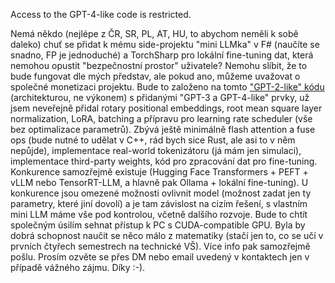 ﻿Access to the GPT-4-like code is restricted.

Nemá někdo (nejlépe z ČR, SR, PL, AT, HU, to abychom neměli k sobě daleko) chuť se přidat k mému side-projektu "mini LLMka" v F# (naučíte se snadno, FP je jednoduché) a TorchSharp pro lokální fine-tuning dat, která nemohou opustit "bezpečnostní prostor" uživatele? Nemohu slíbit, že to bude fungovat dle mých představ, ale pokud ano, můžeme uvažovat o společné monetizaci projektu. Bude to založeno na tomto ["GPT-2-like" kódu](https://github.com/MiroslavHustak/ML_DL_SQL_Educational_Code/tree/master/OracleAndMsSqlServerEduCode/NeuralNetworks/DeepLearning/TorchSharp/LLM/GPT-2-like_LLM) (architekturou, ne výkonem) s přidanými "GPT-3 a GPT-4-like" prvky, už jsem neveřejně přidal rotary positional embeddings, root mean square layer normalization, LoRA, batching a přípravu pro learning rate scheduler (vše bez optimalizace parametrů). Zbývá ještě minimálně flash attention a fuse ops (bude nutné to udělat v C++, rád bych sice Rust, ale asi to v něm nepůjde), implementace real-world tokenizátoru (já mám jen simulaci), implementace third-party weights, kód pro zpracování dat pro fine-tuning. Konkurence samozřejmě existuje (Hugging Face Transformers + PEFT + vLLM nebo TensorRT-LLM, a hlavně pak Ollama + lokální fine-tuning). U konkurence jsou omezené možnosti ovlivnit model (možnost zadat jen ty parametry, které jiní dovolí) a je tam závislost na cizím řešení, s vlastním mini LLM máme vše pod kontrolou, včetně dalšího rozvoje. Bude to chtít společným úsilím sehnat přístup k PC s CUDA-compatible GPU. Byla by dobrá schopnost naučit se něco málo z matematiky (stačí jen to, co se učí v prvních čtyřech semestrech na technické VŠ). Více info pak samozřejmě pošlu. Prosím ozvěte se přes DM nebo email uvedený v kontaktech jen v případě vážného zájmu. Díky :-).
